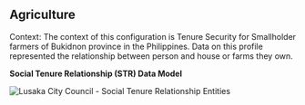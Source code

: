 ## Agriculture
	
Context: The context of this configuration is Tenure Security for Smallholder farmers of Bukidnon province in the Philippines. Data on this profile represented the relationship between person and house or farms they own.

**Social Tenure Relationship (STR) Data Model**

<img alt="Lusaka City Council - Social Tenure Relationship Entities" src="../images/readme/party_entities_philippines.png" />